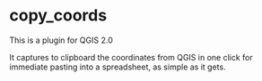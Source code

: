 copy_coords
==========

This is a plugin for QGIS 2.0

It captures to clipboard the coordinates from QGIS in one click for immediate pasting into a spreadsheet, as simple as it gets.